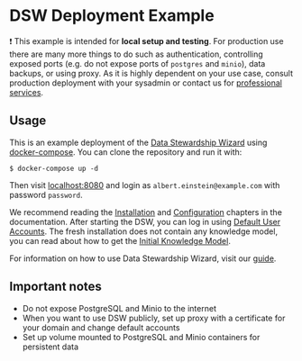 # DSW Deployment Example

:exclamation: This example is intended for **local setup and testing**. For production use there are many more things to do such as authentication, controlling exposed ports (e.g. do not expose ports of `postgres` and `minio`), data backups, or using proxy. As it is highly dependent on your use case, consult production deployment with your sysadmin or contact us for [professional services](https://ds-wizard.org/services.html).

## Usage

This is an example deployment of the [Data Stewardship Wizard](https://ds-wizard.org) using [docker-compose](https://docs.docker.com/compose/). You can clone the repository and run it with:

```
$ docker-compose up -d
```

Then visit [localhost:8080](http://localhost:8080) and login as `albert.einstein@example.com` with password `password`.

We recommend reading the [Installation](https://docs.ds-wizard.org/en/latest/admin/installation.html) and [Configuration](https://docs.ds-wizard.org/en/latest/admin/configuration.html) chapters in the documentation. After starting the DSW, you can log in using [Default User Accounts](https://docs.ds-wizard.org/en/latest/admin/installation.html#default-users). The fresh installation does not contain any knowledge model, you can read about how to get the [Initial Knowledge Model](https://docs.ds-wizard.org/en/latest/admin/installation.html#initial-knowledge-model).

For information on how to use Data Stewardship Wizard, visit our [guide](https://guide.ds-wizard.org).

## Important notes

* Do not expose PostgreSQL and Minio to the internet
* When you want to use DSW publicly, set up proxy with a certificate for your domain and change default accounts
* Set up volume mounted to PostgreSQL and Minio containers for persistent data
